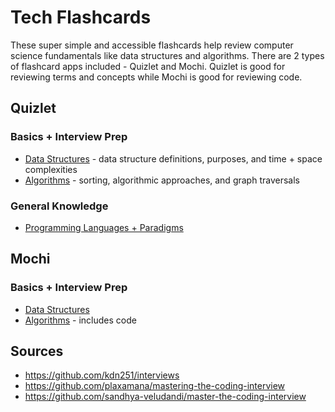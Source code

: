 # Tech Flashcards
These super simple and accessible flashcards help review computer science fundamentals like data structures and algorithms. There are 2 types of flashcard apps included - Quizlet and Mochi. Quizlet is good for reviewing terms and concepts while Mochi is good for reviewing code.
## Quizlet
### Basics + Interview Prep
  * [Data Structures](https://quizlet.com/_c0g6vy?x=1jqt&i=3tpv2g) - data structure definitions, purposes, and time + space complexities
  * [Algorithms](https://quizlet.com/_c0i03s?x=1jqt&i=3tpv2g) - sorting, algorithmic approaches, and graph traversals
### General Knowledge
  * [Programming Languages + Paradigms](https://quizlet.com/711340754/programming-languages-flash-cards/)
  
## Mochi
### Basics + Interview Prep
  * [Data Structures](https://app.mochi.cards/decks/06b1d622-9d8c-4fc8-b148-8d1b62f45a7c/DuSOPfQN/Data-Structures)
  * [Algorithms](https://app.mochi.cards/decks/06b1d622-9d8c-4fc8-b148-8d1b62f45a7c/petAYmPv/Algorithms) - includes code

## Sources
* https://github.com/kdn251/interviews
* https://github.com/plaxamana/mastering-the-coding-interview
* https://github.com/sandhya-veludandi/master-the-coding-interview
